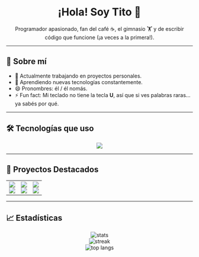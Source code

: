<h1 align="center">¡Hola! Soy Tito 👋</h1>

<p align="center">
  Programador apasionado, fan del café ☕, el gimnasio 🏋️ y de escribir código que funcione (¡a veces a la primera!).
</p>

---

## 🚀 Sobre mí

- 🔭 Actualmente trabajando en proyectos personales.
- 🧠 Aprendiendo nuevas tecnologías constantemente.
- 😄 Pronombres: él / él nomás.
- ⚡ Fun fact: Mi teclado no tiene la tecla **U**, así que si ves palabras raras... ya sabés por qué.

---

## 🛠️ Tecnologías que uso

<p align="center">
  <img src="https://skillicons.dev/icons?i=html,css,js,react,tailwind,bootstrap,cs,py,dotnet,nodejs,sqlite,mysql,git,github,vscode,linux" />
</p>

---

## 📂 Proyectos Destacados

<div align="center">
  
<table>
  <tr>
    <td align="center">
      <img src="https://github-readme-stats.vercel.app/api/pin/?username=T1T0Dev&repo=ESTIMULAR-sys&theme=radical" />
      <br/>
      <a href="https://github.com/T1T0Dev/ESTIMULAR-sys">
        <img src="https://img.shields.io/badge/Ver%20Repositorio-181717?style=for-the-badge&logo=github&logoColor=white" />
      </a>
    </td>
    <td align="center">
      <img src="https://github-readme-stats.vercel.app/api/pin/?username=T1T0Dev&repo=PORTAFOLIOT1T0&theme=radical" />
      <br/>
      <a href="https://github.com/T1T0Dev/PORTAFOLIOT1T0">
        <img src="https://img.shields.io/badge/Ver%20Repositorio-181717?style=for-the-badge&logo=github&logoColor=white" />
      </a>
    </td>
    <td align="center">
      <img src="https://github-readme-stats.vercel.app/api/pin/?username=T1T0Dev&repo=Sistema-Merceria&theme=radical" />
      <br/>
      <a href="https://github.com/T1T0Dev/Sistema-Merceria">
        <img src="https://img.shields.io/badge/Ver%20Repositorio-181717?style=for-the-badge&logo=github&logoColor=white" />
      </a>
    </td>
  </tr>
</table>

</div>

---

## 📈 Estadísticas

<p align="center">
  <img src="https://github-readme-stats.vercel.app/api?username=T1T0Dev&show_icons=true&theme=radical" alt="stats" />
  <br/>
  <img src="https://github-readme-streak-stats.herokuapp.com/?user=T1T0Dev&theme=radical" alt="streak" />
  <br/>
  <img src="https://github-readme-stats.vercel.app/api/top-langs/?username=T1T0Dev&layout=compact&theme=radical" alt="top langs" />
</p>
